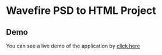 # Wavefire PSD to HTML Project

## Demo

You can see a live demo of the application by [click here](https://wavefire-bb85b6.netlify.app/)
